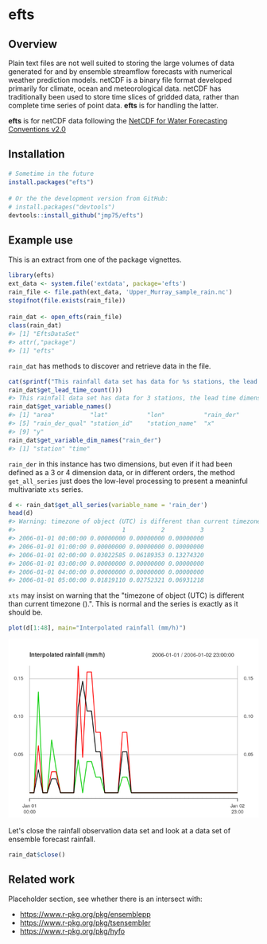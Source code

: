 
<!-- README.md is generated from README.Rmd. Please edit that file -->
<!--  # efts <img src="man/figures/logo.png" align="right" /> -->
efts
====

<!-- [![Build Status](https://travis-ci.org/efts/efts.svg?branch=master)](https://travis-ci.org/efts/efts) -->
Overview
--------

Plain text files are not well suited to storing the large volumes of data generated for and by ensemble streamflow forecasts with numerical weather prediction models. netCDF is a binary file format developed primarily for climate, ocean and meteorological data. netCDF has traditionally been used to store time slices of gridded data, rather than complete time series of point data. **efts** is for handling the latter.

**efts** is for netCDF data following the [NetCDF for Water Forecasting Conventions v2.0](https://github.com/jmp75/efts/blob/master/docs/netcdf_for_water_forecasting.md)

Installation
------------

``` r
# Sometime in the future
install.packages("efts")

# Or the the development version from GitHub:
# install.packages("devtools")
devtools::install_github("jmp75/efts")
```

Example use
-----------

This is an extract from one of the package vignettes.

``` r
library(efts)
ext_data <- system.file('extdata', package='efts')
rain_file <- file.path(ext_data, 'Upper_Murray_sample_rain.nc')
stopifnot(file.exists(rain_file))

rain_dat <- open_efts(rain_file)
class(rain_dat)
#> [1] "EftsDataSet"
#> attr(,"package")
#> [1] "efts"
```

`rain_dat` has methods to discover and retrieve data in the file.

``` r
cat(sprintf("This rainfall data set has data for %s stations, the lead time dimension is '%s' because this is not forecast data\n", rain_dat$get_station_count(),
rain_dat$get_lead_time_count()))
#> This rainfall data set has data for 3 stations, the lead time dimension is '1' because this is not forecast data
rain_dat$get_variable_names()
#> [1] "area"          "lat"           "lon"           "rain_der"     
#> [5] "rain_der_qual" "station_id"    "station_name"  "x"            
#> [9] "y"
rain_dat$get_variable_dim_names("rain_der")
#> [1] "station" "time"
```

`rain_der` in this instance has two dimensions, but even if it had been defined as a 3 or 4 dimension data, or in different orders, the method `get_all_series` just does the low-level processing to present a meaninful multivariate `xts` series.

``` r
d <- rain_dat$get_all_series(variable_name = 'rain_der')
head(d)
#> Warning: timezone of object (UTC) is different than current timezone ().
#>                              1          2          3
#> 2006-01-01 00:00:00 0.00000000 0.00000000 0.00000000
#> 2006-01-01 01:00:00 0.00000000 0.00000000 0.00000000
#> 2006-01-01 02:00:00 0.03022585 0.06189353 0.13274320
#> 2006-01-01 03:00:00 0.00000000 0.00000000 0.00000000
#> 2006-01-01 04:00:00 0.00000000 0.00000000 0.00000000
#> 2006-01-01 05:00:00 0.01819110 0.02752321 0.06931218
```

`xts` may insist on warning that the "timezone of object (UTC) is different than current timezone ().". This is normal and the series is exactly as it should be.

``` r
plot(d[1:48], main="Interpolated rainfall (mm/h)")
```

![](docs/images/README-obs_rainfall_plot-1.png)

Let's close the rainfall observation data set and look at a data set of ensemble forecast rainfall.

``` r
rain_dat$close()
```

Related work
------------

Placeholder section, see whether there is an intersect with:

-   <https://www.r-pkg.org/pkg/ensemblepp>
-   <https://www.r-pkg.org/pkg/tsensembler>
-   <https://www.r-pkg.org/pkg/hyfo>
